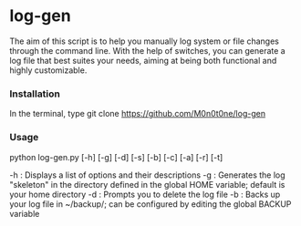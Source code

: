 # log-gen
The aim of this script is to help you manually log system or file changes through the command line. With the help of switches, you can generate a log file that best suites your needs, aiming at being both functional and highly customizable. 

### Installation
In the terminal, type git clone https://github.com/M0n0t0ne/log-gen
### Usage
python log-gen.py [-h] [-g] [-d] [-s] [-b] [-c] [-a] [-r] [-t]

  -h : Displays a list of options and their descriptions
  -g : Generates the log "skeleton" in the directory defined in the global HOME variable; default is your home directory
  -d : Prompts you to delete the log file
  -b : Backs up your log file in ~/backup/; can be configured by editing the global BACKUP variable
